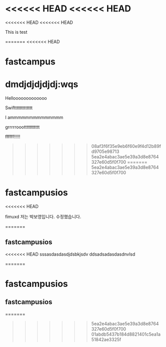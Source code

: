 <<<<<< HEAD
<<<<<< HEAD
=======
<<<<<<< HEAD
<<<<<<< HEAD

This is test 



=======
<<<<<<< HEAD
# fastcampus
dmdjdjdjdjdj:wqs
=======
Hellooooooooooooo

Swifttttttttttttt

I ammmmmmmmmmmmmm

grrrrrooottttttttttt

ffffff!!!!!
>>>>>>> 08af3f6f35e9eb6f60e9f4d12b89fd9705e98713
>>>>>>> 5ea2e4abac3ae5e39a3d8e8764327e60d5f0f700
=======
>>>>>>> 5ea2e4abac3ae5e39a3d8e8764327e60d5f0f700
# fastcampusios
<<<<<<< HEAD

fimuxd 
저는 박보영입니다. 수정했습니다.

=======
## fastcampusios
<<<<<<< HEAD
sssasdasdasdjdsbkjsdv 
ddsadsadasdasdnvlsd

=======
# fastcampusios
## fastcampusios
=======
>>>>>>> 5ea2e4abac3ae5e39a3d8e8764327e60d5f0f700
>>>>>>> 01abdb5437b184d8821401c5ea1a51842ae3325f

